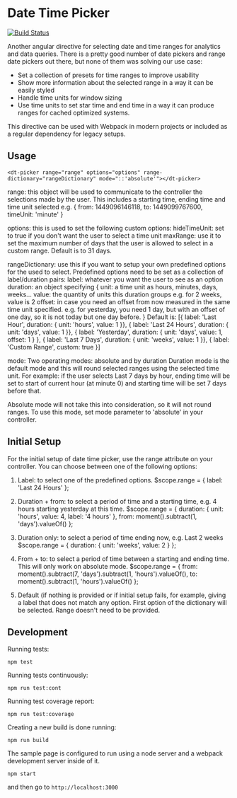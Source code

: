 Date Time Picker
================

[![Build Status](https://travis-ci.org/gabyvs/date-time-picker.svg?branch=master)](https://travis-ci.org/gabyvs/date-time-picker)

Another angular directive for selecting date and time ranges for analytics and data queries. There is a pretty good
number of date pickers and range date pickers out there, but none of them was solving our use case:

* Set a collection of presets for time ranges to improve usability
* Show more information about the selected range in a way it can be easily styled
* Handle time units for window sizing
* Use time units to set star time and end time in a way it can produce ranges for cached optimized systems.

This directive can be used with Webpack in modern projects or included as a regular dependency for legacy setups.

Usage
-----------
`<dt-picker range="range" options="options" range-dictionary="rangeDictionary" mode="::'absolute'"></dt-picker>`

range: this object will be used to communicate to the controller the selections made by the user. This includes a starting time, ending time and time unit selected
e.g. { from: 1449096146118, to: 1449099767600, timeUnit: 'minute' }

options: this is used to set the following custom options:
    hideTimeUnit: set to true if you don't want the user to select a time unit
    maxRange: use it to set the maximum number of days that the user is allowed to select in a custom range. Default is to 31 days.

rangeDictionary: use this if you want to setup your own predefined options for the used to select. Predefined options need to be set as a collection of label/duration pairs:
    label: whatever you want the user to see as an option
    duration: an object specifying
        {
            unit: a time unit as hours, minutes, days, weeks...
            value: the quantity of units this duration groups e.g. for 2 weeks, value is 2
            offset: in case you need an offset from now measured in the same time unit specified. e.g. for yesterday, you need 1 day, but with an offset of one day, so it is not today but one day before.
        }
Default is:
[{ label: 'Last Hour', duration: { unit: 'hours', value: 1 }},
{ label: 'Last 24 Hours', duration: { unit: 'days', value: 1 }},
{ label: 'Yesterday', duration: { unit: 'days', value: 1, offset: 1 } },
{ label: 'Last 7 Days', duration: { unit: 'weeks', value: 1 }},
{ label: 'Custom Range', custom: true }]

mode: Two operating modes: absolute and by duration
Duration mode is the default mode and this will round selected ranges using the selected time unit.
For example: if the user selects Last 7 days by hour, ending time will be set to start of current hour (at minute 0) and starting time will be set 7 days before that.

Absolute mode will not take this into consideration, so it will not round ranges.
To use this mode, set mode parameter to 'absolute' in your controller.

Initial Setup
-----------
For the initial setup of date time picker, use the range attribute on your controller. You can choose between one of the following options:
1. Label: to select one of the predefined options.
$scope.range = {
 label: 'Last 24 Hours'
};

2. Duration + from: to select a period of time and a starting time, e.g. 4 hours starting yesterday at this time.
$scope.range = {
  duration: {
    unit: 'hours',
    value: 4,
    label: '4 hours'
  },
  from: moment().subtract(1, 'days').valueOf()
};

3. Duration only: to select a period of time ending now, e.g. Last 2 weeks
$scope.range = { duration: { unit: 'weeks', value: 2 } };


4. From + to: to select a period of time between a starting and ending time. This will only work on absolute mode.
$scope.range = {
  from: moment().subtract(7, 'days').subtract(1, 'hours').valueOf(),
  to: moment().subtract(1, 'hours').valueOf()
};

5. Default (if nothing is provided or if initial setup fails, for example, giving a label that does not match any option.
First option of the dictionary will be selected. Range doesn't need to be provided.

Development
-----------

Running tests:

    npm test
    
Running tests continuously:

    npm run test:cont
    
Running test coverage report:

    npm run test:coverage

Creating a new build is done running:

    npm run build

The sample page is configured to run using a node server and a webpack development server
inside of it.

    npm start

and then go to `http://localhost:3000`
